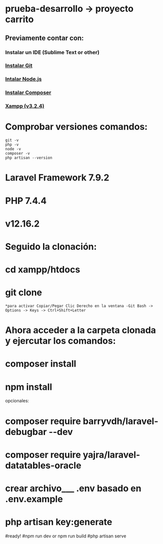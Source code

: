 # prueba-desarrollo -> proyecto carrito

## Previamente contar con:
### Instalar un IDE (Sublime Text or other)
### [Instalar Git](https://git-scm.com/download/win)
### [Intalar Node.js](https://nodejs.org/en/)
### [Instalar Composer](https://getcomposer.org/doc/00-intro.md#installation-windows)
### [Xampp (v3.2.4)](https://www.apachefriends.org/es/index.html)

# Comprobar versiones comandos:
````
git -v
php -v
node -v
composer -v
php artisan --version
````
# Laravel Framework 7.9.2
# PHP 7.4.4
# v12.16.2


# Seguido la clonación:
# cd xampp/htdocs
# git clone <url>
    *para activar Copiar/Pegar Clic Derecho en la ventana -Git Bash -> Options -> Keys -> Ctrl+Shift+Letter
# Ahora acceder a la carpeta clonada y ejercutar los comandos:
# composer install
# npm install
opcionales:
# composer require barryvdh/laravel-debugbar --dev
# composer require yajra/laravel-datatables-oracle

# crear archivo___ .env  __basado en__  .env.example
# php artisan key:generate

#ready!
#npm run dev or npm run build
#php artisan serve
